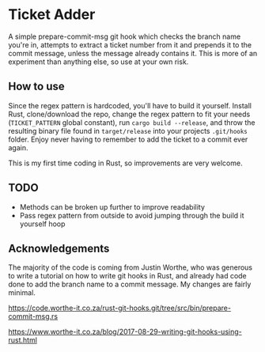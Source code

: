# Ticket Adder
A simple prepare-commit-msg git hook which checks the branch name you're in, attempts to extract a ticket number from it
and prepends it to the commit message, unless the message already contains it. This is more of an experiment than
anything else, so use at your own risk.

## How to use
Since the regex pattern is hardcoded, you'll have to build it yourself. Install Rust, clone/download the repo, change
the regex pattern to fit your needs (`TICKET_PATTERN` global constant), run `cargo build --release`, and throw the
resulting binary file found in `target/release` into your projects `.git/hooks` folder. Enjoy never having to remember
to add the ticket to a commit ever again.

This is my first time coding in Rust, so improvements are very welcome.

## TODO

*   Methods can be broken up further to improve readability
*   Pass regex pattern from outside to avoid jumping through the build it yourself hoop

## Acknowledgements

The majority of the code is coming from Justin Worthe, who was generous to write a tutorial on how to write git hooks in
Rust, and already had code done to add the branch name to a commit message. My changes are fairly minimal.

https://code.worthe-it.co.za/rust-git-hooks.git/tree/src/bin/prepare-commit-msg.rs

https://www.worthe-it.co.za/blog/2017-08-29-writing-git-hooks-using-rust.html
